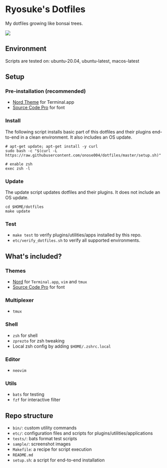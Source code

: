 Ryosuke's Dotfiles
===

My dotfiles growing like bonsai trees.

![](./sample/terminal.png)

## Environment

Scripts are tested on:
ubuntu-20.04, ubuntu-latest, macos-latest

## Setup

### Pre-installation (recommended)

- [Nord Theme](https://github.com/arcticicestudio/nord-terminal-app) for Terminal.app
- [Source Code Pro](https://adobe-fonts.github.io/source-code-pro/) for font

### Install

The following script installs basic part of this dotfiles and their plugins
end-to-end in a clean environment.
It also includes an OS update.

```
# apt-get update; apt-get install -y curl
sudo bash -c "$(curl -L https://raw.githubusercontent.com/onose004/dotfiles/master/setup.sh)"

# enable zsh
exec zsh -l
```

### Update

The update script updates dotfiles and their plugins.
It does not include an OS update.

```
cd $HOME/dotfiles
make update
```

### Test

- `make test` to verify plugins/utilities/apps installed by this repo.
- `etc/verify_dotfiles.sh` to verify all supported environments.


## What's included?

### Themes
- [Nord](https://www.nordtheme.com/) for `Terminal.app`, `vim` and `tmux`
- [Source Code Pro](https://adobe-fonts.github.io/source-code-pro/) for font

### Multiplexer
- `tmux`

### Shell
- `zsh` for shell
- `zprezto` for zsh tweaking
- Local zsh config by adding `$HOME/.zshrc.local`

### Editor
- `neovim`

### Utils
- `bats` for testing
- `fzf` for interactive filter

## Repo structure

* `bin/`: custom utility commands
* `etc/`: configuration files and scripts for plugins/utilities/applications
* `tests/`: bats format test scripts
* `sample/`: screenshot images
* `Makefile`: a recipe for script execution
* `README.md`
* `setup.sh`: a script for end-to-end installation
